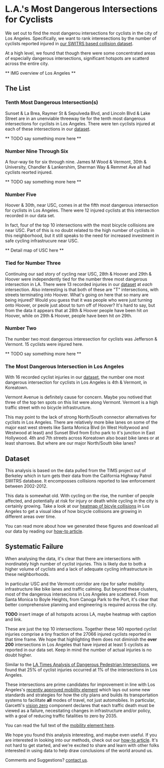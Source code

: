 L.A.'s Most Dangerous Intersections for Cyclists
================================================

We set out to find the most dangerou intersections for cyclists in
the city of Los Angeles. Specifically, we want to rank interesections by
the number of cyclists reported injured in [our SWITRS based collision
dataset](#dataset).

At a high level, we found that though there were some concentrated areas
of especially dangerous intersections, significant hotspots are scatterd
across the entire city.

** IMG overview of Los Angeles **

The List
--------

### Tenth Most Dangerous Intersection(s)

Sunset & La Brea, Raymer St & Sepulveda Blvd, and Lincoln Blvd & Lake
Street are in an unenviable threeway tie for the tenth most dangerous
intersections for cyclists in Los Angeles. There were ten cyclists
injured at each of these intersections in our [dataset](#dataset).

** TODO say something more here **

### Number Nine Through Six

A four-way tie for six through nine. James M Wood & Vermont, 30th &
University, Chandler & Lankershim, Sherman Way & Remmet Ave all had
cyclists reorted injured.

** TODO say something more here **

### Number Five

Hoover & 30th, near USC, comes in at the fifth most dangerous
intersection for cyclists in Los Angeles.  There were 12 injured
cyclists at this intersection recorded in our data set.

In fact, four of the top 10 intersections with the most bicycle
collisions are near USC.  Part of this is no doubt related to the high
number of cyclists in this neighborhood, but it still speaks to the need
for increased investment in safe cycling infrastrucure near USC.

** Detail map of USC here **

### Tied for Number Three

Continuing our sad story of cycling near USC, 28th & Hoover and 29th &
Hoover were independently tied for the number three most dangerous
intersection in LA. There were 13 recorded injuries in our
[dataset](#dataset) at *each* intersection. Also interesting is that
both of these are "T" intersections, with streets terminating into
Hoover. What's going on here that so many are being injured? Would you
guess that it was people who were just turning onto Hoover, or peole
just about to turn off of Hoover?  It's hard to say, but from the data
it appears that at 28th & Hoover people have been hit *on* Hoover, while
on 29th & Hoover, people have been hit *on* 29th.

### Number Two

The number two most dangerous interesection for cyclists was Jefferson
& Vermont. 15 cyclists were injured here.

** TODO say something more here **

### The Most Dangerous Intersection in Los Angeles

With 16 recorded cyclist injuries in our [dataset](#dataset), the number
one most dangerous intersection for cyclists in Los Angeles is 4th &
Vermont, in Koreatown.

Vermont Avenue is definitely cause for concern. Maybe you notived that
three of the top ten spots on this list were along Vermont. Vermont is a
high traffic street with no bicycle infrastructure.

This may point to the lack of strong North/South connector alternatives
for cyclists in Los Angeles. There are relatively more bike lanes on
some of the major east west streets like Santa Monica Blvd (in West
Hollywood and Westwood at least) and Sunset Blvd from Echo park to it's
junction in East Hollywood. 4th and 7th streets across Koreatown also
boast bike lanes or at least sharrows. But where are our major
North/South bike lanes?

## Dataset

This analysis is based on the data pulled from the TIMS project out of
Berkeley which in turn gets their data from the California Highway
Patrol SWITRS database. It encomposses collisions reported to law
enforcement between 2002-2012.

This data is somewhat old. With cycling on the rise, the number of
people affected, and potentially at risk for injury or death while
cycling in the city is certainly growing. Take a look at our [heatmap of
bicyle collisions](http://collisions.jackpine.me) in Los Angeles to get
a visual idea of how bicycle collisions are growing in different areas
over time.

You can read more about how we generated these figures and download all
our data by reading our [how-to article]().

## Systematic Failure

When analysing the data, it's clear that there are intersections with
inordinately high number of cyclist injuries. This is likely due to both
a higher volume of cyclists and a lack of adequate cycling
infrastructure in these neighborhoods.

In particular USC and the Vermont corridor are ripe for safer mobility
infrastructure like bike lanes and traffic calming. But beyond these
clusters, most of the dangerous intersecions in Los Angeles are
scattered. From Santa Monica to Boyle Heights, from Canoga Park to the
Port, it's clear that better comprehensive planning and engineering is
required across the city.

**TODO** insert image of all hotspots across LA, maybe heatmap with
caption and link.

These are just the top 10 intersections. Together these 140 reported
cyclist injuries comprise a tiny fraction of the 27066 injured cyclists
reported in that time frame. We hope that highlighting them does not
diminish the **over 200** intersections in Los Angeles that have injured
at least 5 cyclists as reported in our data set. Keep in mind the number
of actual injuries is no doubt higher.

Similar to the [LA Times Analysis of Dangerous Pedestrian
Intersections](http://graphics.latimes.com/la-pedestrians/), we found
that 25% of cyclist injuries occurred at 1% of the intersections in Los
Angeles.

These intersections are prime candidates for improvement in line with
Los Angeles's [recently approved mobility
element](http://www.latimes.com/opinion/editorials/la-ed-mobility-plan-los-angeles-20150811-story.html)
which lays out some new standards and strategies for how the city plans
and builds its transportation systems to facilitate **all** modes of
travel, not just automobiles. In particular, Garcetti's [vision
zero](http://la.streetsblog.org/2014/09/30/ladots-bold-new-strategic-vision-eliminate-l-a-traffic-deaths-by-2025/)
component declares that each traffic death must be viewed as a failure,
necesitating changes in infrastructure and/or policy, with a goal of
reducing traffic fatalities to zero by 2035.

You can read the full text of the [mobility element here](http://planning.lacity.org/Cwd/GnlPln/MobiltyElement/Text/MobilityPlan_2035.pdf).

We hope you found this analysis interesting, and maybe even useful. If you are interested
in looking into our methods, check out our [how-to article](). It's not
hard to get started, and we're excited to share and learn with other
folks interested in using data to help draw conclusions of the world
around us.

Comments and Suggestions? [contact us](mailto://hello@collision.la).
